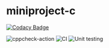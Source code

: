 # miniproject-c

[![Codacy Badge](https://api.codacy.com/project/badge/Grade/2eb5d2415bc14cb2b27fc29b9ff2816e)](https://app.codacy.com/manual/99002547/miniproject-c?utm_source=github.com&utm_medium=referral&utm_content=99002547/miniproject-c&utm_campaign=Badge_Grade_Dashboard)

![cppcheck-action](https://github.com/99002547/miniproject-c/workflows/cppcheck-action/badge.svg)
![CI](https://github.com/99002547/miniproject-c/workflows/CI/badge.svg)
![Unit testing](https://github.com/99002547/miniproject-c/workflows/Unit%20testing/badge.svg)
